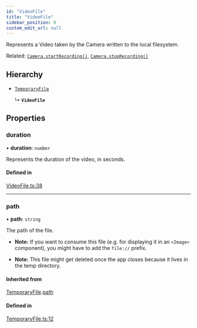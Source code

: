 ```yaml
---
id: "VideoFile"
title: "VideoFile"
sidebar_position: 0
custom_edit_url: null
---
```


Represents a Video taken by the Camera written to the local filesystem.

Related: [`Camera.startRecording()`](../classes/Camera.md#startrecording), [`Camera.stopRecording()`](../classes/Camera.md#stoprecording)

## Hierarchy

- [`TemporaryFile`](TemporaryFile.md)

  ↳ **`VideoFile`**

## Properties

### duration

• **duration**: `number`

Represents the duration of the video, in seconds.

#### Defined in

[VideoFile.ts:38](https://github.com/mrousavy/react-native-vision-camera/blob/c66550ed/package/src/VideoFile.ts#L38)

___

### path

• **path**: `string`

The path of the file.

* **Note:** If you want to consume this file (e.g. for displaying it in an `<Image>` component), you might have to add the `file://` prefix.

* **Note:** This file might get deleted once the app closes because it lives in the temp directory.

#### Inherited from

[TemporaryFile](TemporaryFile.md).[path](TemporaryFile.md#path)

#### Defined in

[TemporaryFile.ts:12](https://github.com/mrousavy/react-native-vision-camera/blob/c66550ed/package/src/TemporaryFile.ts#L12)
